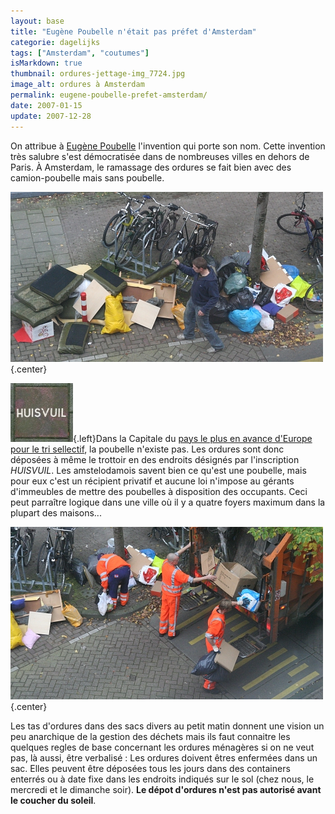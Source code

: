 ```yaml
---
layout: base
title: "Eugène Poubelle n'était pas préfet d'Amsterdam"
categorie: dagelijks
tags: ["Amsterdam", "coutumes"]
isMarkdown: true
thumbnail: ordures-jettage-img_7724.jpg
image_alt: ordures à Amsterdam
permalink: eugene-poubelle-prefet-amsterdam/
date: 2007-01-15
update: 2007-12-28
---
```


On attribue à [Eugène Poubelle](http://fr.wikipedia.org/wiki/Eug%C3%A8ne_Poubelle) l'invention qui porte son nom. Cette invention très salubre s'est démocratisée dans de nombreuses villes en dehors de Paris. À Amsterdam, le ramassage des ordures se fait bien avec des camion-poubelle mais sans poubelle.

![ordures à Amsterdam](ordures-jettage-img_7724.jpg){.center}

![HUISVUIL](huisvuil-100.jpg){.left}Dans la Capitale du [pays le plus en avance d'Europe pour le tri sellectif](http://www.cercle-recyclage.asso.fr/publi/dossiers/materiaux/transpositions04.htm), la poubelle n'existe pas. Les ordures sont donc déposées à même le trottoir en des endroits désignés par l'inscription *HUISVUIL*. Les amstelodamois savent bien ce qu'est une poubelle, mais pour eux c'est un récipient privatif et aucune loi n'impose au gérants d'immeubles de mettre des poubelles à disposition des occupants. Ceci peut parraître logique dans une ville où il y a quatre foyers maximum dans la plupart des maisons...

![ramassage des ordures à Amsterdam](ordures-ramassage-img_7734.jpg){.center}

Les tas d'ordures dans des sacs divers au petit matin donnent une vision un peu anarchique de la gestion des déchets mais ils faut connaitre les quelques regles de base concernant les ordures ménagères si on ne veut pas, là aussi, être verbalisé : Les ordures doivent êtres enfermées dans un sac. Elles peuvent être déposées tous les jours dans des containers enterrés ou à date fixe dans les endroits indiqués sur le sol (chez nous, le mercredi et le dimanche soir). **Le dépot d'ordures n'est pas autorisé avant le coucher du soleil**.
